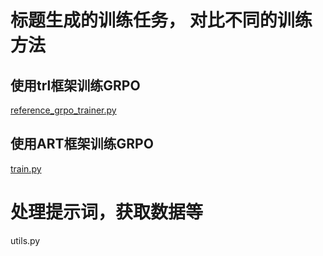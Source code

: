 # 标题生成的训练任务， 对比不同的训练方法

## 使用trl框架训练GRPO
[reference_grpo_trainer.py](reference_grpo_trainer.py)

## 使用ART框架训练GRPO
[train.py](train.py)

# 处理提示词，获取数据等
utils.py